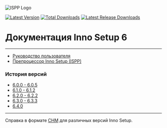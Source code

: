 ![ISPP Logo](https://leserg73.github.io/InnoHelp/ispphelp/images/innka.png)

[![Latest Version](https://img.shields.io/github/release/leserg73/InnoHelp.svg)](https://github.com/leserg73/InnoHelp/releases/latest)
[![Total Downloads](https://img.shields.io/github/downloads/leserg73/InnoHelp/total.svg)](https://github.com/leserg73/InnoHelp/releases)
[![Latest Release Downloads](https://img.shields.io/github/downloads/leserg73/InnoHelp/latest/total.svg)](https://github.com/leserg73/InnoHelp/releases/latest)

# Документация Inno Setup 6
-----------------------

- [Руководство пользователя](https://leserg73.github.io/InnoHelp/ishelp/index.htm)
- [Препроцессор Inno Setup (ISPP)](https://leserg73.github.io/InnoHelp/ispphelp/index.htm)

### История версий

- [6.0.0 - 6.0.5](https://leserg73.github.io/InnoHelp/ishistory/whatsnew60.htm)
- [6.1.0 - 6.1.2](https://leserg73.github.io/InnoHelp/ishistory/whatsnew61.htm)
- [6.2.0 - 6.2.2](https://leserg73.github.io/InnoHelp/ishistory/whatsnew62.htm)
- [6.3.0 - 6.3.3](https://leserg73.github.io/InnoHelp/ishistory/whatsnew63.htm)
- [6.4.0](https://leserg73.github.io/InnoHelp/ishistory/whatsnew64.htm)

-----------------------

Справка в формате [CHM](https://github.com/leserg73/InnoHelp/releases) для различных версий Inno Setup.
